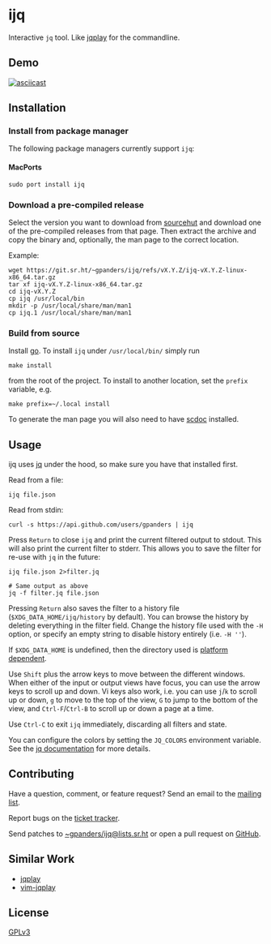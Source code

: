 ijq
===

Interactive `jq` tool. Like [jqplay] for the commandline.

[jqplay]: https://jqplay.org

Demo
----

[![asciicast](https://asciinema.org/a/bIyt8DWu3L3QAP1BMKefoaUob.svg)](https://asciinema.org/a/bIyt8DWu3L3QAP1BMKefoaUob)

Installation
------------

### Install from package manager

The following package managers currently support `ijq`:

#### MacPorts

    sudo port install ijq

### Download a pre-compiled release

Select the version you want to download from [sourcehut] and download one of
the pre-compiled releases from that page. Then extract the archive and copy the
binary and, optionally, the man page to the correct location.

Example:

    wget https://git.sr.ht/~gpanders/ijq/refs/vX.Y.Z/ijq-vX.Y.Z-linux-x86_64.tar.gz
    tar xf ijq-vX.Y.Z-linux-x86_64.tar.gz
    cd ijq-vX.Y.Z
    cp ijq /usr/local/bin
    mkdir -p /usr/local/share/man/man1
    cp ijq.1 /usr/local/share/man/man1

[sourcehut]: https://git.sr.ht/~gpanders/ijq/refs

### Build from source

Install [go]. To install `ijq` under `/usr/local/bin/` simply run

    make install

from the root of the project. To install to another location, set the `prefix`
variable, e.g.

    make prefix=~/.local install

To generate the man page you will also need to have [scdoc] installed.

[go]: https://golang.org/dl/
[scdoc]: https://sr.ht/~sircmpwn/scdoc

Usage
-----

ijq uses [jq] under the hood, so make sure you have that installed first.

Read from a file:

    ijq file.json

Read from stdin:

    curl -s https://api.github.com/users/gpanders | ijq

Press `Return` to close `ijq` and print the current filtered output to stdout.
This will also print the current filter to stderr. This allows you to save the
filter for re-use with `jq` in the future:

    ijq file.json 2>filter.jq

    # Same output as above
    jq -f filter.jq file.json

Pressing `Return` also saves the filter to a history file
(`$XDG_DATA_HOME/ijq/history` by default). You can browse the history by
deleting everything in the filter field. Change the history file used with the
`-H` option, or specify an empty string to disable history entirely (i.e. `-H
''`).

If `$XDG_DATA_HOME` is undefined, then the directory used is [platform
dependent][xdg].

Use `Shift` plus the arrow keys to move between the different windows. When
either of the input or output views have focus, you can use the arrow keys to
scroll up and down. Vi keys also work, i.e. you can use `j`/`k` to scroll up or
down, `g` to move to the top of the view, `G` to jump to the bottom of the
view, and `Ctrl-F`/`Ctrl-B` to scroll up or down a page at a time.

Use `Ctrl-C` to exit `ijq` immediately, discarding all filters and state.

You can configure the colors by setting the `JQ_COLORS` environment variable.
See the [jq documentation][colors] for more details.

[jq]: https://stedolan.github.io/jq/
[colors]: https://stedolan.github.io/jq/manual/#Colors
[xdg]: https://github.com/kyoh86/xdg#xdg-base-directory

Contributing
------------

Have a question, comment, or feature request? Send an email to the [mailing
list][list].

Report bugs on the [ticket tracker][tickets].

Send patches to [~gpanders/ijq@lists.sr.ht][list] or open a pull request on
[GitHub][github].

[list]: https://lists.sr.ht/~gpanders/ijq
[github]: https://github.com/gpanders/ijq
[tickets]: https://todo.sr.ht/~gpanders/ijq

Similar Work
------------

- [jqplay]
- [vim-jqplay]

[vim-jqplay]: https://github.com/bfrg/vim-jqplay

License
-------

[GPLv3](https://www.gnu.org/licenses/gpl-3.0.en.html)
